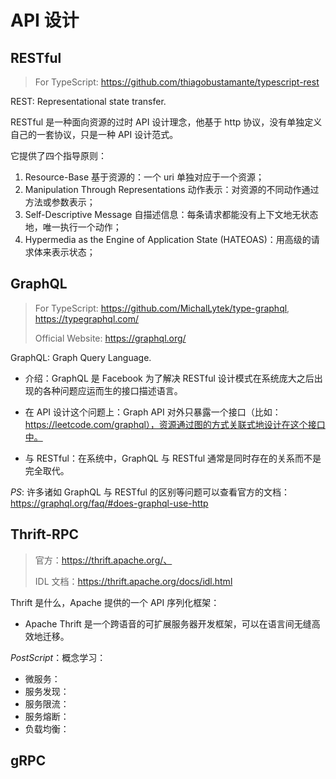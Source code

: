 # API 设计

## RESTful

> For TypeScript: https://github.com/thiagobustamante/typescript-rest

REST: Representational state transfer.

RESTful 是一种面向资源的过时 API 设计理念，他基于 http 协议，没有单独定义自己的一套协议，只是一种 API 设计范式。

它提供了四个指导原则：

1. Resource-Base 基于资源的：一个 uri 单独对应于一个资源；
2. Manipulation Through Representations 动作表示：对资源的不同动作通过方法或参数表示；
3. Self-Descriptive Message 自描述信息：每条请求都能没有上下文地无状态地，唯一执行一个动作；
4. Hypermedia as the Engine of Application State (HATEOAS)：用高级的请求体来表示状态；

## GraphQL

> For TypeScript: https://github.com/MichalLytek/type-graphql,  https://typegraphql.com/
>
> Official Website: https://graphql.org/

GraphQL: Graph Query Language.

- 介绍：GraphQL 是 Facebook 为了解决 RESTful 设计模式在系统庞大之后出现的各种问题应运而生的接口描述语言。

- 在 API 设计这个问题上：Graph API 对外只暴露一个接口（比如：https://leetcode.com/graphql），资源通过图的方式关联式地设计在这个接口中。
- 与 RESTful：在系统中，GraphQL 与 RESTful 通常是同时存在的关系而不是完全取代。 

*PS*: 许多诸如 GraphQL 与 RESTful 的区别等问题可以查看官方的文档：https://graphql.org/faq/#does-graphql-use-http

## Thrift-RPC

> 官方：https://thrift.apache.org/、
>
> IDL 文档：https://thrift.apache.org/docs/idl.html

Thrift 是什么，Apache 提供的一个 API 序列化框架：

- Apache Thrift 是一个跨语音的可扩展服务器开发框架，可以在语言间无缝高效地迁移。

*PostScript*：概念学习：

- 微服务：
- 服务发现：
- 服务限流：
- 服务熔断：
- 负载均衡：

## gRPC

